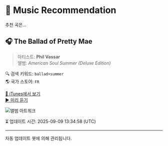 
# 🎵 Music Recommendation

추천 곡은...

## 🎧 The Ballad of Pretty Mae  
> 아티스트: **Phil Vassar**  
> 앨범: _American Soul Summer (Deluxe Edition)_  

🔍 검색 키워드: `ballad+summer`  
🌎 국가 스토어: `FR`

[🔗 iTunes에서 보기](https://music.apple.com/fr/album/the-ballad-of-pretty-mae/1231691995?i=1231692356&uo=4)  
[▶️ 미리 듣기](https://audio-ssl.itunes.apple.com/itunes-assets/AudioPreview125/v4/ae/38/e6/ae38e60c-4f75-b324-2286-83ca5fb7d632/mzaf_9944617335254237062.plus.aac.p.m4a)

![앨범 아트워크](https://is1-ssl.mzstatic.com/image/thumb/Music117/v4/55/f2/4d/55f24d2f-3731-4693-a06d-faba28773437/191773089214.jpg/100x100bb.jpg)

⏳ 업데이트 시간: 2025-09-09 13:34:58 (UTC)

---
자동 업데이트 봇에 의해 관리됩니다.
